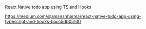 React Native todo app using TS and Hooks

https://medium.com/@amanshharma/react-native-todo-app-using-typescript-and-hooks-bacc5db05100
